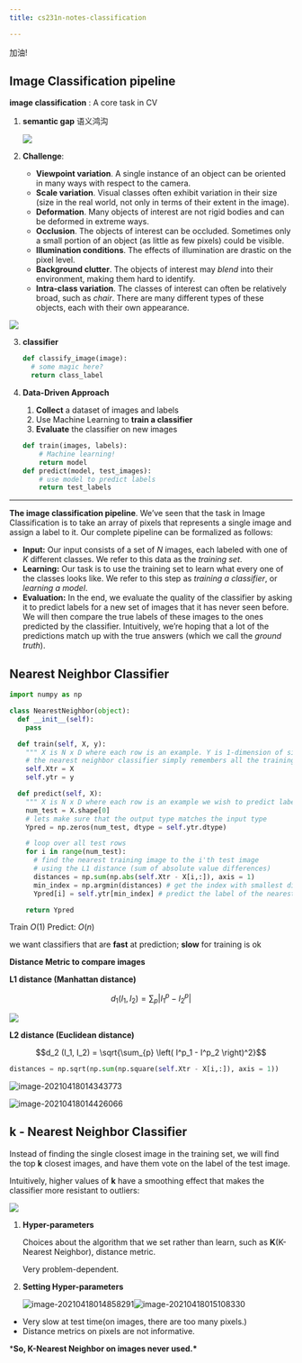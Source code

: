 ```yaml
---
title: cs231n-notes-classification

---
```


加油!

<!-- more -->

## Image Classification pipeline

**image classification** : A core task in CV

1. **semantic gap** 语义鸿沟

   ![](https://lllthhhh-aliyun-oss.oss-cn-beijing.aliyuncs.com/img/classify.png)

2. **Challenge**: 
   
   - **Viewpoint variation**. A single instance of an object can be oriented in many ways with respect to the camera.
   - **Scale variation**. Visual classes often exhibit variation in their size (size in the real world, not only in terms of their extent in the image).
   - **Deformation**. Many objects of interest are not rigid bodies and can be deformed in extreme ways.
   - **Occlusion**. The objects of interest can be occluded. Sometimes only a small portion of an object (as little as few pixels) could be visible.
   - **Illumination conditions**. The effects of illumination are drastic on the pixel level.
   - **Background clutter**. The objects of interest may *blend* into their environment, making them hard to identify.
   - **Intra-class variation**. The classes of interest can often be relatively broad, such as *chair*. There are many different types of these objects, each with their own appearance.

![](https://lllthhhh-aliyun-oss.oss-cn-beijing.aliyuncs.com/img/challenges.jpeg)

3. **classifier**

   ```python
   def classify_image(image):
     # some magic here?
     return class_label
   ```

4. **Data-Driven Approach**

   1. **Collect** a dataset of images and labels
   2. Use Machine Learning to **train a classifier**
   3. **Evaluate** the classifier on new images

   ```python
   def train(images, labels):
       # Machine learning!
       return model
   def predict(model, test_images):
       # use model to predict labels
       return test_labels
   ```

---

**The image classification pipeline**. We’ve seen that the task in Image Classification is to take an array of pixels that represents a single image and assign a label to it. Our complete pipeline can be formalized as follows:

   - **Input:** Our input consists of a set of *N* images, each labeled with one of *K* different classes. We refer to this data as the *training set*.
   - **Learning:** Our task is to use the training set to learn what every one of the classes looks like. We refer to this step as *training a classifier*, or *learning a model*.
   - **Evaluation:** In the end, we evaluate the quality of the classifier by asking it to predict labels for a new set of images that it has never seen before. We will then compare the true labels of these images to the ones predicted by the classifier. Intuitively, we’re hoping that a lot of the predictions match up with the true answers (which we call the *ground truth*).

## Nearest Neighbor Classifier

```python
import numpy as np

class NearestNeighbor(object):
  def __init__(self):
    pass

  def train(self, X, y):
    """ X is N x D where each row is an example. Y is 1-dimension of size N """
    # the nearest neighbor classifier simply remembers all the training data
    self.Xtr = X
    self.ytr = y

  def predict(self, X):
    """ X is N x D where each row is an example we wish to predict label for """
    num_test = X.shape[0]
    # lets make sure that the output type matches the input type
    Ypred = np.zeros(num_test, dtype = self.ytr.dtype)

    # loop over all test rows
    for i in range(num_test):
      # find the nearest training image to the i'th test image
      # using the L1 distance (sum of absolute value differences)
      distances = np.sum(np.abs(self.Xtr - X[i,:]), axis = 1)
      min_index = np.argmin(distances) # get the index with smallest distance
      Ypred[i] = self.ytr[min_index] # predict the label of the nearest example

    return Ypred
```

Train $O(1)$  Predict: $O(n)$

we want classifiers that are **fast** at prediction; **slow** for training is ok

**Distance Metric to compare images**

**L1 distance (Manhattan distance)**

$$d_1 (I_1, I_2) = \sum_{p} \left| I^p_1 - I^p_2 \right|$$

![](https://lllthhhh-aliyun-oss.oss-cn-beijing.aliyuncs.com/img/20210418012026.jpeg)

**L2 distance (Euclidean distance)**

$$d_2 (I_1, I_2) = \sqrt{\sum_{p} \left( I^p_1 - I^p_2 \right)^2}$$

```python
distances = np.sqrt(np.sum(np.square(self.Xtr - X[i,:]), axis = 1))
```

![image-20210418014343773](https://lllthhhh-aliyun-oss.oss-cn-beijing.aliyuncs.com/img/20210418014343.png)

![image-20210418014426066](https://lllthhhh-aliyun-oss.oss-cn-beijing.aliyuncs.com/img/20210418014426.png)

## k - Nearest Neighbor Classifier

Instead of finding the single closest image in the training set, we will find the top **k** closest images, and have them vote on the label of the test image.

Intuitively, higher values of **k** have a smoothing effect that makes the classifier more resistant to outliers:

![](https://lllthhhh-aliyun-oss.oss-cn-beijing.aliyuncs.com/img/20210418013204.jpeg)

1. **Hyper-parameters**

   Choices about the algorithm that we set rather than learn, such as **K**(K-Nearest Neighbor), distance metric.

   Very problem-dependent.

2. **Setting Hyper-parameters**

   ![image-20210418014858291](https://lllthhhh-aliyun-oss.oss-cn-beijing.aliyuncs.com/img/20210418014858.png)![image-20210418015108330](https://lllthhhh-aliyun-oss.oss-cn-beijing.aliyuncs.com/img/20210418015108.png)

- Very slow at test time(on images, there are too many pixels.)
- Distance metrics on pixels are not informative.

***So, K-Nearest Neighbor on images never used.\***